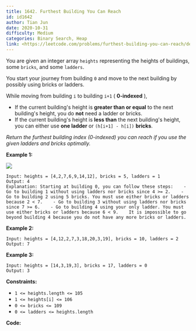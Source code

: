 ```yaml
---
title: 1642. Furthest Building You Can Reach
id: id1642
author: Tian Jun
date: 2020-10-31
difficulty: Medium
categories: Binary Search, Heap
link: <https://leetcode.com/problems/furthest-building-you-can-reach/description/>
---
```


You are given an integer array `heights` representing the heights of
buildings, some `bricks`, and some `ladders`.

You start your journey from building `0` and move to the next building by
possibly using bricks or ladders.

While moving from building `i` to building `i+1` ( **0-indexed** ),

  * If the current building's height is **greater than or equal** to the next building's height, you do **not** need a ladder or bricks.
  * If the current building's height is **less than** the next building's height, you can either use **one ladder** or `(h[i+1] - h[i])` **bricks**.

_Return the furthest building index (0-indexed) you can reach if you use the
given ladders and bricks optimally._



**Example 1:**

![](https://assets.leetcode.com/uploads/2020/10/27/q4.gif)
            
	Input: heights = [4,2,7,6,9,14,12], bricks = 5, ladders = 1    
	Output: 4    
	Explanation: Starting at building 0, you can follow these steps:    - Go to building 1 without using ladders nor bricks since 4 >= 2.    - Go to building 2 using 5 bricks. You must use either bricks or ladders because 2 < 7.    - Go to building 3 without using ladders nor bricks since 7 >= 6.    - Go to building 4 using your only ladder. You must use either bricks or ladders because 6 < 9.    It is impossible to go beyond building 4 because you do not have any more bricks or ladders.    

**Example 2:**
            
	Input: heights = [4,12,2,7,3,18,20,3,19], bricks = 10, ladders = 2    
	Output: 7    

**Example 3:**
            
	Input: heights = [14,3,19,3], bricks = 17, ladders = 0    
	Output: 3    



**Constraints:**

  * `1 <= heights.length <= 105`
  * `1 <= heights[i] <= 106`
  * `0 <= bricks <= 109`
  * `0 <= ladders <= heights.length`


**Code:**

